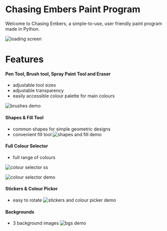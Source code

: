 # Chasing Embers Paint Program
Welcome to Chasing Embers, a simple-to-use, user friendly paint program made in Python.

![loading screen](https://user-images.githubusercontent.com/54726165/107148363-b0bd5480-6920-11eb-91c3-997b85b0c6f6.gif)

# Features
#### Pen Tool, Brush tool, Spray Paint Tool and Eraser <br>
* adjustable tool sizes
* adjustable transparency
* easily accessible colour palette for main colours 

![brushes demo](https://user-images.githubusercontent.com/54726165/107148379-bd41ad00-6920-11eb-9b27-c6cb2345f326.gif)

#### Shapes & Fill Tool <br>
* common shapes for simple geometric designs
* convenient fill tool
![shapes and fill demo](https://user-images.githubusercontent.com/54726165/107148357-a8fdb000-6920-11eb-9b96-5d439bede0b3.gif)

#### Full Colour Selector <br>
* full range of colours 

![colour selector ss](https://user-images.githubusercontent.com/54726165/107148394-ccc0f600-6920-11eb-96a1-ec00fc90050c.png)

![colour selector demo](https://user-images.githubusercontent.com/54726165/107148386-c468bb00-6920-11eb-80de-14a06aa00251.gif)

#### Stickers & Colour Picker <br>
* easy to rotate 
![stickers and colour picker demo](https://user-images.githubusercontent.com/54726165/107148347-a1d6a200-6920-11eb-8bd6-6507978ba60b.gif)

#### Backgrounds <br>
* 3 background images
![bgs demo](https://user-images.githubusercontent.com/54726165/106345799-b1028380-6280-11eb-979e-befd93dd1c28.gif)




